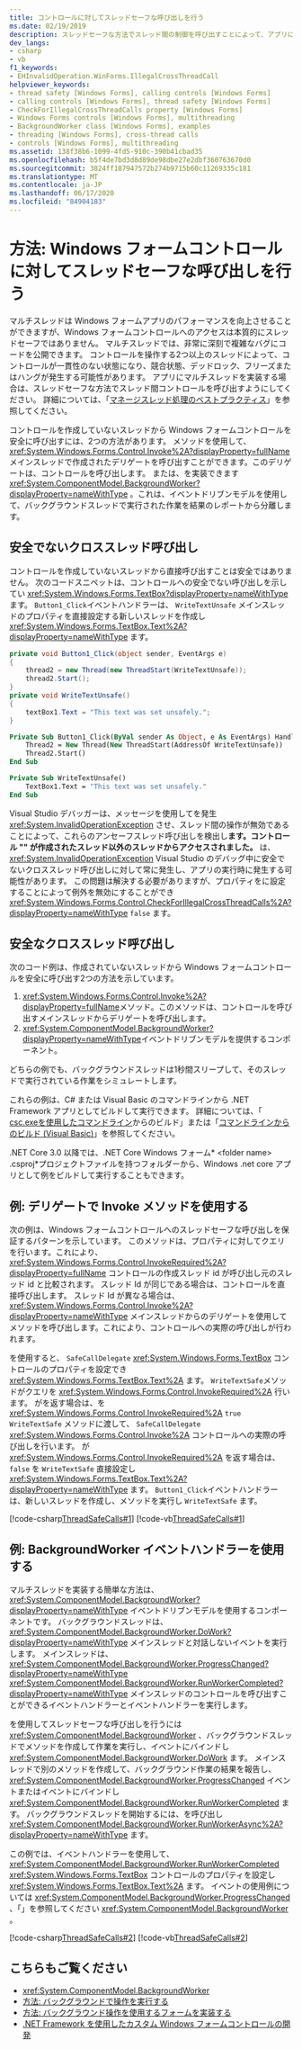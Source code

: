 ```yaml
---
title: コントロールに対してスレッドセーフな呼び出しを行う
ms.date: 02/19/2019
description: スレッドセーフな方法でスレッド間の制御を呼び出すことによって、アプリにマルチスレッドを実装する方法について説明します。
dev_langs:
- csharp
- vb
f1_keywords:
- EHInvalidOperation.WinForms.IllegalCrossThreadCall
helpviewer_keywords:
- thread safety [Windows Forms], calling controls [Windows Forms]
- calling controls [Windows Forms], thread safety [Windows Forms]
- CheckForIllegalCrossThreadCalls property [Windows Forms]
- Windows Forms controls [Windows Forms], multithreading
- BackgroundWorker class [Windows Forms], examples
- threading [Windows Forms], cross-thread calls
- controls [Windows Forms], multithreading
ms.assetid: 138f38b6-1099-4fd5-910c-390b41cbad35
ms.openlocfilehash: b5f4de7bd3d8d89de98dbe27e2dbf360763670d0
ms.sourcegitcommit: 3824ff187947572b274b9715b60c11269335c181
ms.translationtype: MT
ms.contentlocale: ja-JP
ms.lasthandoff: 06/17/2020
ms.locfileid: "84904183"
---
```

# <a name="how-to-make-thread-safe-calls-to-windows-forms-controls"></a>方法: Windows フォームコントロールに対してスレッドセーフな呼び出しを行う

マルチスレッドは Windows フォームアプリのパフォーマンスを向上させることができますが、Windows フォームコントロールへのアクセスは本質的にスレッドセーフではありません。 マルチスレッドでは、非常に深刻で複雑なバグにコードを公開できます。 コントロールを操作する2つ以上のスレッドによって、コントロールが一貫性のない状態になり、競合状態、デッドロック、フリーズまたはハングが発生する可能性があります。 アプリにマルチスレッドを実装する場合は、スレッドセーフな方法でスレッド間コントロールを呼び出すようにしてください。 詳細については、「[マネージスレッド処理のベストプラクティス](../../../standard/threading/managed-threading-best-practices.md)」を参照してください。

コントロールを作成していないスレッドから Windows フォームコントロールを安全に呼び出すには、2つの方法があります。 メソッドを使用して、 <xref:System.Windows.Forms.Control.Invoke%2A?displayProperty=fullName> メインスレッドで作成されたデリゲートを呼び出すことができます。このデリゲートは、コントロールを呼び出します。 または、を実装できます <xref:System.ComponentModel.BackgroundWorker?displayProperty=nameWithType> 。これは、イベントドリブンモデルを使用して、バックグラウンドスレッドで実行された作業を結果のレポートから分離します。

## <a name="unsafe-cross-thread-calls"></a>安全でないクロススレッド呼び出し

コントロールを作成していないスレッドから直接呼び出すことは安全ではありません。 次のコードスニペットは、コントロールへの安全でない呼び出しを示してい <xref:System.Windows.Forms.TextBox?displayProperty=nameWithType> ます。 `Button1_Click`イベントハンドラーは、 `WriteTextUnsafe` メインスレッドのプロパティを直接設定する新しいスレッドを作成し <xref:System.Windows.Forms.TextBox.Text%2A?displayProperty=nameWithType> ます。

```csharp
private void Button1_Click(object sender, EventArgs e)
{
    thread2 = new Thread(new ThreadStart(WriteTextUnsafe));
    thread2.Start();
}
private void WriteTextUnsafe()
{
    textBox1.Text = "This text was set unsafely.";
}
```

```vb
Private Sub Button1_Click(ByVal sender As Object, e As EventArgs) Handles Button1.Click
    Thread2 = New Thread(New ThreadStart(AddressOf WriteTextUnsafe))
    Thread2.Start()
End Sub

Private Sub WriteTextUnsafe()
    TextBox1.Text = "This text was set unsafely."
End Sub
```

Visual Studio デバッガーは、メッセージを使用してを発生 <xref:System.InvalidOperationException> させ、スレッド間の操作が無効であることによって、これらのアンセーフスレッド呼び出しを検出し**ます。コントロール "" が作成されたスレッド以外のスレッドからアクセスされました。** は、 <xref:System.InvalidOperationException> Visual Studio のデバッグ中に安全でないクロススレッド呼び出しに対して常に発生し、アプリの実行時に発生する可能性があります。 この問題は解決する必要がありますが、プロパティをに設定することによって例外を無効にすることができ <xref:System.Windows.Forms.Control.CheckForIllegalCrossThreadCalls%2A?displayProperty=nameWithType> `false` ます。

## <a name="safe-cross-thread-calls"></a>安全なクロススレッド呼び出し

次のコード例は、作成されていないスレッドから Windows フォームコントロールを安全に呼び出す2つの方法を示しています。

1. <xref:System.Windows.Forms.Control.Invoke%2A?displayProperty=fullName>メソッド。このメソッドは、コントロールを呼び出すメインスレッドからデリゲートを呼び出します。
2. <xref:System.ComponentModel.BackgroundWorker?displayProperty=nameWithType>イベントドリブンモデルを提供するコンポーネント。

どちらの例でも、バックグラウンドスレッドは1秒間スリープして、そのスレッドで実行されている作業をシミュレートします。

これらの例は、C# または Visual Basic のコマンドラインから .NET Framework アプリとしてビルドして実行できます。 詳細については、「 [csc.exeを使用したコマンドライン](../../../csharp/language-reference/compiler-options/command-line-building-with-csc-exe.md)からのビルド」または「[コマンドラインからのビルド (Visual Basic)](../../../visual-basic/reference/command-line-compiler/building-from-the-command-line.md)」を参照してください。

.NET Core 3.0 以降では、.NET Core Windows フォーム* \<folder name> .csproj*プロジェクトファイルを持つフォルダーから、Windows .net core アプリとして例をビルドして実行することもできます。

## <a name="example-use-the-invoke-method-with-a-delegate"></a>例: デリゲートで Invoke メソッドを使用する

次の例は、Windows フォームコントロールへのスレッドセーフな呼び出しを保証するパターンを示しています。 このメソッドは、プロパティに対してクエリを行います。これにより、 <xref:System.Windows.Forms.Control.InvokeRequired%2A?displayProperty=fullName> コントロールの作成スレッド id が呼び出し元のスレッド id と比較されます。 スレッド Id が同じである場合は、コントロールを直接呼び出します。 スレッド Id が異なる場合は、 <xref:System.Windows.Forms.Control.Invoke%2A?displayProperty=nameWithType> メインスレッドからのデリゲートを使用してメソッドを呼び出します。これにより、コントロールへの実際の呼び出しが行われます。

を使用すると、 `SafeCallDelegate` <xref:System.Windows.Forms.TextBox> コントロールのプロパティを設定でき <xref:System.Windows.Forms.TextBox.Text%2A> ます。 `WriteTextSafe`メソッドがクエリを <xref:System.Windows.Forms.Control.InvokeRequired%2A> 行います。 がを返す場合は、を <xref:System.Windows.Forms.Control.InvokeRequired%2A> `true` `WriteTextSafe` メソッドに渡して、 `SafeCallDelegate` <xref:System.Windows.Forms.Control.Invoke%2A> コントロールへの実際の呼び出しを行います。 が <xref:System.Windows.Forms.Control.InvokeRequired%2A> を返す場合は、 `false` を `WriteTextSafe` 直接設定し <xref:System.Windows.Forms.TextBox.Text%2A?displayProperty=nameWithType> ます。 `Button1_Click`イベントハンドラーは、新しいスレッドを作成し、メソッドを実行し `WriteTextSafe` ます。

 [!code-csharp[ThreadSafeCalls#1](~/samples/snippets/winforms/thread-safe/example1/cs/Form1.cs)]
 [!code-vb[ThreadSafeCalls#1](~/samples/snippets/winforms/thread-safe/example1/vb/Form1.vb)]  

## <a name="example-use-a-backgroundworker-event-handler"></a>例: BackgroundWorker イベントハンドラーを使用する

マルチスレッドを実装する簡単な方法は、 <xref:System.ComponentModel.BackgroundWorker?displayProperty=nameWithType> イベントドリブンモデルを使用するコンポーネントです。 バックグラウンドスレッドは、 <xref:System.ComponentModel.BackgroundWorker.DoWork?displayProperty=nameWithType> メインスレッドと対話しないイベントを実行します。 メインスレッドは、 <xref:System.ComponentModel.BackgroundWorker.ProgressChanged?displayProperty=nameWithType> <xref:System.ComponentModel.BackgroundWorker.RunWorkerCompleted?displayProperty=nameWithType> メインスレッドのコントロールを呼び出すことができるイベントハンドラーとイベントハンドラーを実行します。

を使用してスレッドセーフな呼び出しを行うには <xref:System.ComponentModel.BackgroundWorker> 、バックグラウンドスレッドでメソッドを作成して作業を実行し、イベントにバインドし <xref:System.ComponentModel.BackgroundWorker.DoWork> ます。 メインスレッドで別のメソッドを作成して、バックグラウンド作業の結果を報告し、 <xref:System.ComponentModel.BackgroundWorker.ProgressChanged> イベントまたはイベントにバインドし <xref:System.ComponentModel.BackgroundWorker.RunWorkerCompleted> ます。 バックグラウンドスレッドを開始するには、を呼び出し <xref:System.ComponentModel.BackgroundWorker.RunWorkerAsync%2A?displayProperty=nameWithType> ます。

この例では、イベントハンドラーを使用して、 <xref:System.ComponentModel.BackgroundWorker.RunWorkerCompleted> <xref:System.Windows.Forms.TextBox> コントロールのプロパティを設定し <xref:System.Windows.Forms.TextBox.Text%2A> ます。 イベントの使用例については <xref:System.ComponentModel.BackgroundWorker.ProgressChanged> 、「」を参照してください <xref:System.ComponentModel.BackgroundWorker> 。

 [!code-csharp[ThreadSafeCalls#2](~/samples/snippets/winforms/thread-safe/example2/cs/Form1.cs)]
 [!code-vb[ThreadSafeCalls#2](~/samples/snippets/winforms/thread-safe/example2/vb/Form1.vb)]  

## <a name="see-also"></a>こちらもご覧ください

- <xref:System.ComponentModel.BackgroundWorker>
- [方法: バックグラウンドで操作を実行する](how-to-run-an-operation-in-the-background.md)
- [方法: バックグラウンド操作を使用するフォームを実装する](how-to-implement-a-form-that-uses-a-background-operation.md)
- [.NET Framework を使用したカスタム Windows フォームコントロールの開発](developing-custom-windows-forms-controls.md)
